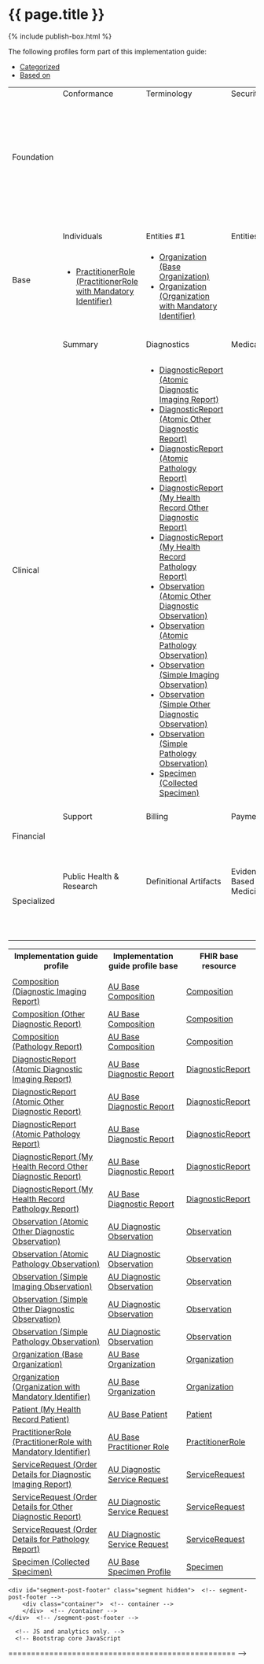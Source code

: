 # {{ page.title }}
{% include publish-box.html %}

<p>The following profiles form part of this implementation guide: </p>

<html>
  <div id="segment-content" class="segment">
  <div class="container">
  <div class="row">
  <div class="inner-wrapper">

<div class="col-12">
    <div style="border-right-style: none;" id="tabs">
      <div style="border-right-style: none;" id="tabs">
            <ul>
                <li><a href="#tabs-1">Categorized</a></li>
                <li><a href="#tabs-2">Based on</a></li>
            </ul>
            <div id="tabs-1">
                <table width="100%">
                    <tr class="frm-group">
                        <td rowspan="2" class="frm-group rotate"><div>Foundation</div></td>
                        <td class="frm-category">Conformance</td>
                        <td class="frm-category">Terminology</td>
                        <td class="frm-category">Security</td>
                        <td class="frm-category">Documents</td>
                        <td class="frm-category">Other</td>
                    </tr>
                    <tr class="frm-contents" height="80">
                        <td class="frm-null"/>
                        <td class="frm-null"/>
                        <td class="frm-null"/>
                        <td class="frm-set">
                            <ul>                            
                                <li><a href="StructureDefinition-composition-imagreport-1.html">Composition (Diagnostic Imaging Report)</a></li>
                                <li><a href="StructureDefinition-composition-otherdiagreport-1.html">Composition (Other Diagnostic Report)</a></li>
                                <li><a href="StructureDefinition-composition-pathreport-1.html">Composition (Pathology Report)</a></li>
                            </ul>
                        </td>
                        <td class="frm-null"/>
                    </tr>
                    <tr class="frm-break">
                        <td colspan="6"/>
                   </tr>
                    <tr class="frm-group">
                        <td rowspan="2" class="frm-group rotate"><div>Base</div></td>
                        <td class="frm-category">Individuals</td>
                        <td class="frm-category">Entities #1</td>
                        <td class="frm-category">Entities #2</td>
                        <td class="frm-category">Workflow</td>
                        <td class="frm-category">Management</td>
                    </tr>
                    <tr class="frm-contents">
                        <td class="frm-set">
                            <ul class="frm-set">
                                <li><a href="StructureDefinition-practitionerrole-ident-1.html">PractitionerRole (PractitionerRole with Mandatory Identifier)</a></li>                                
                            </ul>
                        </td>
                        <td class="frm-set">
                            <ul class="frm-set">
                                <li><a href="StructureDefinition-organization-dh-base-1.html">Organization (Base Organization)</a></li>
                                <li><a href="StructureDefinition-organization-ident-1.html">Organization (Organization with Mandatory Identifier)</a></li>
                            </ul>
                        </td>                         
                         <td class="frm-null"/>
                        <td class="frm-null"/>
                        <td class="frm-null"/>
                    </tr>
                    <tr class="frm-break"><td colspan="6"/></tr>
                    <tr class="frm-group">
                        <td rowspan="2" class="frm-group rotate"><div>Clinical</div></td>
                        <td class="frm-category">Summary</td>
                        <td class="frm-category">Diagnostics</td>
                        <td class="frm-category">Medications</td>
                        <td class="frm-category">Care Provision</td>
                        <td class="frm-category">Request &amp; Response</td>
                    </tr>
                    <tr class="frm-contents" height="80">
                        <td class="frm-null"/>
                        <td class="frm-set">
                            <ul class="frm-set">
                                <li><a href="StructureDefinition-diagnosticreport-imag-atomic-1.html">DiagnosticReport (Atomic Diagnostic Imaging Report)</a></li>
                                <li><a href="StructureDefinition-diagnosticreport-otherdiag-atomic-1.html">DiagnosticReport (Atomic Other Diagnostic Report)</a></li>
                                <li><a href="StructureDefinition-diagnosticreport-path-atomic-1.html">DiagnosticReport (Atomic Pathology Report)</a></li>
                                <li><a href="StructureDefinition-diagnosticreport-otherdiag-mhr-1.html">DiagnosticReport (My Health Record Other Diagnostic Report)</a></li>
                                <li><a href="StructureDefinition-diagnosticreport-path-mhr-1.html">DiagnosticReport (My Health Record Pathology Report)</a></li>
								<li><a href="StructureDefinition-observation-otherdiag-atomic-1.html">Observation (Atomic Other Diagnostic Observation)</a></li>
                                <li><a href="StructureDefinition-observation-path-atomic-1.html">Observation (Atomic Pathology Observation)</a></li>
								<li><a href="StructureDefinition-observation-imag-simple-1.html">Observation (Simple Imaging Observation)</a></li>
								<li><a href="StructureDefinition-observation-otherdiag-simple-1.html">Observation (Simple Other Diagnostic Observation)</a></li>
                                <li><a href="StructureDefinition-observation-path-simple-1.html">Observation (Simple Pathology Observation)</a></li>
                                <li><a href="StructureDefinition-specimen-collect-1.html">Specimen (Collected Specimen)</a></li>
                            </ul>
                         </td>
                         <td class="frm-null"/>
                         <td class="frm-set">
                            <ul class="frm-set">
                                <li><a href="StructureDefinition-servicerequest-imag-report-1.html">ServiceRequest (Order Details for Diagnostic Imaging Report)</a></li>
                                <li><a href="StructureDefinition-servicerequest-otherdiag-report-1.html">ServiceRequest (Order Details for Other Diagnostic Report)</a></li>
                                <li><a href="StructureDefinition-servicerequest-path-report-1.html">ServiceRequest (Order Details for Pathology Report)</a></li>
                            </ul>
                         </td>
                         <td class="frm-null"/>
                    </tr>
                    <tr class="frm-break"><td colspan="6"/></tr>
                    <tr class="frm-group">
                        <td rowspan="2" class="frm-group rotate"><div>Financial</div></td>
                        <td class="frm-category">Support</td>
                        <td class="frm-category">Billing</td>
                        <td class="frm-category">Payment</td>
                        <td class="frm-category">General</td>
                        <td class="frm-null"/>
                    </tr>
                    <tr class="frm-contents" height="80">
                        <td class="frm-null"/>
                        <td class="frm-null"/>
                        <td class="frm-null"/>
                        <td class="frm-null"/>
                        <td class="frm-null"/>
                    </tr>
                    <tr class="frm-break"><td colspan="6"/></tr>
                    <tr class="frm-group">
                        <td rowspan="2" class="frm-group rotate"><div>Specialized</div></td>
                        <td class="frm-category">Public Health &amp; Research</td>
                        <td class="frm-category">Definitional Artifacts</td>
                        <td class="frm-category">Evidence-Based Medicine</td>
                        <td class="frm-category">Quality Reporting &amp; Testing</td>
                        <td class="frm-category">Medication Definition</td>
                    </tr>
                    <tr class="frm-contents" height="80">
                        <td class="frm-null"/>
                        <td class="frm-null"/>
                        <td class="frm-null"/>
                        <td class="frm-null"/>
                        <td class="frm-null"/>
                    </tr>
                    <tr class="frm-break"><td colspan="6"/></tr>
                </table>
            </div>
      </div>
      <div id="tabs-2">
        <table width="100%">
          <tr>
            <th>Implementation guide profile</th>
            <th>Implementation guide profile base</th>
            <th>FHIR base resource</th>
          </tr>
          <tr>
            <td class="frm-null"/>
            <td class="frm-null"/>
            <td class="frm-null"/>
          </tr>
          <tr>
            <td><a href="StructureDefinition-composition-imagreport-1.html">Composition (Diagnostic Imaging Report)</a></td>
            <td><a href="https://build.fhir.org/ig/hl7au/au-fhir-base/StructureDefinition-au-composition.html">AU Base Composition</a></td>
            <td><a href="http://hl7.org/fhir/R4/composition.html">Composition</a></td>
          </tr>
		  <tr>
            <td><a href="StructureDefinition-composition-otherdiagreport-1.html">Composition (Other Diagnostic Report)</a></td>
            <td><a href="https://build.fhir.org/ig/hl7au/au-fhir-base/StructureDefinition-au-composition.html">AU Base Composition</a></td>
            <td><a href="http://hl7.org/fhir/R4/composition.html">Composition</a></td>
          </tr>
		  <tr>
            <td><a href="StructureDefinition-composition-pathreport-1.html">Composition (Pathology Report)</a></td>
            <td><a href="https://build.fhir.org/ig/hl7au/au-fhir-base/StructureDefinition-au-composition.html">AU Base Composition</a></td>
            <td><a href="http://hl7.org/fhir/R4/composition.html">Composition</a></td>
          </tr>
          <tr>
            <td><a href="StructureDefinition-diagnosticreport-imag-atomic-1.html">DiagnosticReport (Atomic Diagnostic Imaging Report)</a></td>
            <td><a href="https://build.fhir.org/ig/hl7au/au-fhir-base//StructureDefinition-au-diagnosticreport.html">AU Base Diagnostic Report</a></td>
            <td><a href="http://hl7.org/fhir/R4/diagnosticreport.html">DiagnosticReport</a></td>
          </tr>
         <tr>
            <td><a href="StructureDefinition-diagnosticreport-otherdiag-atomic-1.html">DiagnosticReport (Atomic Other Diagnostic Report)</a></td>
            <td><a href="https://build.fhir.org/ig/hl7au/au-fhir-base//StructureDefinition-au-diagnosticreport.html">AU Base Diagnostic Report</a></td>
            <td><a href="http://hl7.org/fhir/R4/diagnosticreport.html">DiagnosticReport</a></td>
          </tr>
          <tr>
            <td><a href="StructureDefinition-diagnosticreport-path-atomic-1.html">DiagnosticReport (Atomic Pathology Report)</a></td>
            <td><a href="https://build.fhir.org/ig/hl7au/au-fhir-base//StructureDefinition-au-diagnosticreport.html">AU Base Diagnostic Report</a></td>
            <td><a href="http://hl7.org/fhir/R4/diagnosticreport.html">DiagnosticReport</a></td>
          </tr>
          <tr>
            <td><a href="StructureDefinition-diagnosticreport-otherdiag-mhr-1.html">DiagnosticReport (My Health Record Other Diagnostic Report)</a></td>
            <td><a href="https://build.fhir.org/ig/hl7au/au-fhir-base//StructureDefinition-au-diagnosticreport.html">AU Base Diagnostic Report</a></td>
            <td><a href="http://hl7.org/fhir/R4/diagnosticreport.html">DiagnosticReport</a></td>
          </tr>          
          <tr>
            <td><a href="StructureDefinition-diagnosticreport-path-mhr-1.html">DiagnosticReport (My Health Record Pathology Report)</a></td>
            <td><a href="https://build.fhir.org/ig/hl7au/au-fhir-base//StructureDefinition-au-diagnosticreport.html">AU Base Diagnostic Report</a></td>
            <td><a href="http://hl7.org/fhir/R4/diagnosticreport.html">DiagnosticReport</a></td>
          </tr>
          <tr>
            <td><a href="StructureDefinition-observation-otherdiag-atomic-1.html">Observation (Atomic Other Diagnostic Observation)</a></td>
            <td><a href="http://build.fhir.org/ig/hl7au/au-fhir-base/StructureDefinition-au-diagnostic-observation.html">AU Diagnostic Observation</a></td>
            <td><a href="https://hl7.org/fhir/R4/observation.html">Observation</a></td>
          </tr>
          <tr>
            <td><a href="StructureDefinition-observation-path-atomic-1.html">Observation (Atomic Pathology Observation)</a></td>
            <td><a href="http://build.fhir.org/ig/hl7au/au-fhir-base/StructureDefinition-au-diagnostic-observation.html">AU Diagnostic Observation</a></td>
            <td><a href="http://hl7.org/fhir/R4/observation.html">Observation</a></td>
          </tr>
		  <tr>
              <td><a href="StructureDefinition-observation-imag-simple-1.html">Observation (Simple Imaging Observation)</a></td>
              <td><a href="http://build.fhir.org/ig/hl7au/au-fhir-base/StructureDefinition-au-diagnostic-observation.html">AU Diagnostic Observation</a></td>
              <td><a href="https://hl7.org/fhir/R4/observation.html">Observation</a></td>
        </tr>
        <tr>
            <td><a href="StructureDefinition-observation-otherdiag-simple-1.html">Observation (Simple Other Diagnostic Observation)</a></td>
            <td><a href="http://build.fhir.org/ig/hl7au/au-fhir-base/StructureDefinition-au-diagnostic-observation.html">AU Diagnostic Observation</a></td>
            <td><a href="https://hl7.org/fhir/R4/observation.html">Observation</a></td>
          </tr>
           <tr>
              <td><a href="StructureDefinition-observation-path-simple-1.html">Observation (Simple Pathology Observation)</a></td>
              <td><a href="http://build.fhir.org/ig/hl7au/au-fhir-base/StructureDefinition-au-diagnostic-observation.html">AU Diagnostic Observation</a></td>
              <td><a href="https://hl7.org/fhir/R4/observation.html">Observation</a></td>
        </tr>
          <tr>
              <td><a href="StructureDefinition-organization-dh-base-1.html">Organization (Base Organization)</a></td>
              <td><a href="https://build.fhir.org/ig/hl7au/au-fhir-base/StructureDefinition-au-organization.html">AU Base Organization</a></td>
              <td><a href="http://hl7.org/fhir/R4/organization.html">Organization</a></td>
          </tr>
          <tr>
            <td><a href="StructureDefinition-organization-ident-1.html">Organization (Organization with Mandatory Identifier)</a></td>
            <td><a href="https://build.fhir.org/ig/hl7au/au-fhir-base/StructureDefinition-au-organization.html">AU Base Organization</a></td>
            <td><a href="http://hl7.org/fhir/R4/organization.html">Organization</a></td>
          </tr>
          <tr>
              <td><a href="StructureDefinition-patient-mhr-1.html">Patient (My Health Record Patient)</a></td>
              <td><a href="https://build.fhir.org/ig/hl7au/au-fhir-base/StructureDefinition-au-patient.html">AU Base Patient</a></td>
              <td><a href="http://hl7.org/fhir/R4/patient.html">Patient</a></td>
          </tr>
          <tr>
              <td><a href="StructureDefinition-practitionerrole-ident-1.html">PractitionerRole (PractitionerRole with Mandatory Identifier)</a></td>
              <td><a href="http://build.fhir.org/ig/hl7au/au-fhir-base/StructureDefinition-au-practitionerrole.html">AU Base Practitioner Role</a></td>
              <td><a href="http://hl7.org/fhir/R4/practitionerrole.html">PractitionerRole</a></td>
          </tr>
         <tr>
              <td><a href="StructureDefinition-servicerequest-imag-report-1.html">ServiceRequest (Order Details for Diagnostic Imaging Report)</a></td>
              <td><a href="http://build.fhir.org/ig/hl7au/au-fhir-base/StructureDefinition-au-diagnostic-servicerequest.html">AU Diagnostic Service Request</a></td>
              <td><a href="http://hl7.org/fhir/R4/servicerequest.html">ServiceRequest</a></td>
          </tr>
          <tr>
              <td><a href="StructureDefinition-servicerequest-otherdiag-report-1.html">ServiceRequest (Order Details for Other Diagnostic Report)</a></td>
              <td><a href="http://build.fhir.org/ig/hl7au/au-fhir-base/StructureDefinition-au-diagnostic-servicerequest.html">AU Diagnostic Service Request</a></td>
              <td><a href="http://hl7.org/fhir/R4/servicerequest.html">ServiceRequest</a></td>
          </tr>
         <tr>
              <td><a href="StructureDefinition-servicerequest-path-report-1.html">ServiceRequest (Order Details for Pathology Report)</a></td>
              <td><a href="http://build.fhir.org/ig/hl7au/au-fhir-base/StructureDefinition-au-diagnostic-servicerequest.html">AU Diagnostic Service Request</a></td>
              <td><a href="http://hl7.org/fhir/R4/servicerequest.html">ServiceRequest</a></td>
          </tr>
          <tr>
              <td><a href="StructureDefinition-specimen-collect-1.html">Specimen (Collected Specimen)</a></td>
              <td><a href="http://build.fhir.org/ig/hl7au/au-fhir-base/StructureDefinition-au-specimen.html">AU Base Specimen Profile</a></td>
              <td><a href="http://hl7.org/fhir/R4/specimen.html">Specimen</a></td>
          </tr>
        </table>
      </div>
  </div>  <!-- /inner-wrapper -->
  </div>  <!-- /row -->
  </div>  <!-- /container -->
  </div>  <!-- /segment-content -->

	<div id="segment-post-footer" class="segment hidden">  <!-- segment-post-footer -->
		<div class="container">  <!-- container -->
		</div>  <!-- /container -->
	</div>  <!-- /segment-post-footer -->

      <!-- JS and analytics only. -->
      <!-- Bootstrap core JavaScript
================================================== -->
  <!-- Placed at the end of the document so the pages load faster -->
<script src="./assets/js/jquery.js"> </script>     <!-- note keep space here, otherwise it will be transformed to empty tag -> fails -->
<script src="./dist/js/bootstrap.min.js"> </script>
<script src="./assets/js/respond.min.js"> </script>

<script src="./assets/js/fhir.js"> </script>

  <!-- Analytics Below
================================================== -->


<script src="external/jquery/jquery.js"> </script>
<script src="jquery-ui.min.js"> </script>
<script>
try {
  var currentTabIndex = sessionStorage.getItem('fhir-resourcelist-tab-index');
}
catch(exception){
}

if (!currentTabIndex)
  currentTabIndex = '0';

$( '#tabs' ).tabs({
         active: currentTabIndex,
         activate: function( event, ui ) {
             var active = $('.selector').tabs('option', 'active');
             currentTabIndex = ui.newTab.index();
             document.activeElement.blur();
             try {
               sessionStorage.setItem('fhir-resourcelist-tab-index', currentTabIndex);
             }
             catch(exception){
             }
         }
     });
</script>
</div>
</div>
</html>
